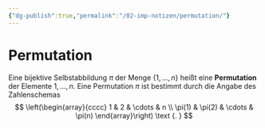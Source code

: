 ```yaml
---
{"dg-publish":true,"permalink":"/02-imp-notizen/permutation/"}
---
```


# Permutation
Eine bijektive Selbstabbildung $\pi$ der Menge $\{1, \ldots, n\}$ heißt eine **Permutation** der Elemente $1, \ldots, n$. Eine Permutation $\pi$ ist bestimmt durch die Angabe des Zahlenschemas
$$
\left(\begin{array}{cccc}
1 & 2 & \cdots & n \\
\pi(1) & \pi(2) & \cdots & \pi(n)
\end{array}\right) \text {. }
$$